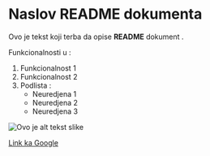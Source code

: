 # Naslov README dokumenta

Ovo je tekst koji terba da opise **README** dokument .

Funkcionalnosti u :
1. Funkcionalnost 1
2. Funkcionalnost 2
3. Podlista :
    * Neuredjena 1
    * Neuredjena 2
    * Neuredjena 3

![Ovo je alt tekst slike](https://interactive-examples.mdn.mozilla.net/media/examples/grapefruit-slice-332-332.jpg)

[Link ka Google](https://www.google.com)